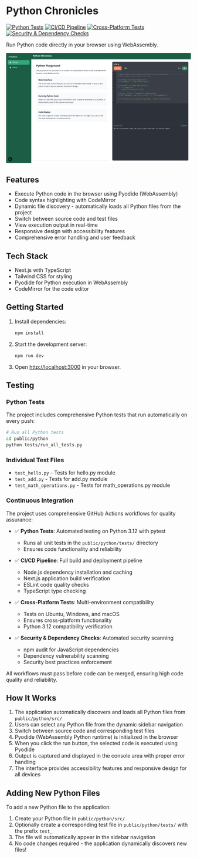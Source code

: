 # Python Chronicles

[![Python Tests](https://github.com/achudars/python-chronicles/actions/workflows/python-tests.yml/badge.svg)](https://github.com/achudars/python-chronicles/actions/workflows/python-tests.yml)
[![CI/CD Pipeline](https://github.com/achudars/python-chronicles/actions/workflows/ci-cd.yml/badge.svg)](https://github.com/achudars/python-chronicles/actions/workflows/ci-cd.yml)
[![Cross-Platform Tests](https://github.com/achudars/python-chronicles/actions/workflows/cross-platform-tests.yml/badge.svg)](https://github.com/achudars/python-chronicles/actions/workflows/cross-platform-tests.yml)
[![Security & Dependency Checks](https://github.com/achudars/python-chronicles/actions/workflows/security-checks.yml/badge.svg)](https://github.com/achudars/python-chronicles/actions/workflows/security-checks.yml)

Run Python code directly in your browser using WebAssembly.

![Python Chronicles Preview](python-chronicles.png)

## Features

- Execute Python code in the browser using Pyodide (WebAssembly)
- Code syntax highlighting with CodeMirror
- Dynamic file discovery - automatically loads all Python files from the project
- Switch between source code and test files
- View execution output in real-time
- Responsive design with accessibility features
- Comprehensive error handling and user feedback

## Tech Stack

- Next.js with TypeScript
- Tailwind CSS for styling
- Pyodide for Python execution in WebAssembly
- CodeMirror for the code editor

## Getting Started

1. Install dependencies:

   ```bash
   npm install
   ```

2. Start the development server:

   ```bash
   npm run dev
   ```

3. Open [http://localhost:3000](http://localhost:3000) in your browser.

## Testing

### Python Tests

The project includes comprehensive Python tests that run automatically on every push:

```bash
# Run all Python tests
cd public/python
python tests/run_all_tests.py
```

### Individual Test Files

- `test_hello.py` - Tests for hello.py module
- `test_add.py` - Tests for add.py module
- `test_math_operations.py` - Tests for math_operations.py module

### Continuous Integration

The project uses comprehensive GitHub Actions workflows for quality assurance:

- ✅ **Python Tests**: Automated testing on Python 3.12 with pytest
  - Runs all unit tests in the `public/python/tests/` directory
  - Ensures code functionality and reliability
- ✅ **CI/CD Pipeline**: Full build and deployment pipeline

  - Node.js dependency installation and caching
  - Next.js application build verification
  - ESLint code quality checks
  - TypeScript type checking

- ✅ **Cross-Platform Tests**: Multi-environment compatibility

  - Tests on Ubuntu, Windows, and macOS
  - Ensures cross-platform functionality
  - Python 3.12 compatibility verification

- ✅ **Security & Dependency Checks**: Automated security scanning
  - npm audit for JavaScript dependencies
  - Dependency vulnerability scanning
  - Security best practices enforcement

All workflows must pass before code can be merged, ensuring high code quality and reliability.

## How It Works

1. The application automatically discovers and loads all Python files from `public/python/src/`
2. Users can select any Python file from the dynamic sidebar navigation
3. Switch between source code and corresponding test files
4. Pyodide (WebAssembly Python runtime) is initialized in the browser
5. When you click the run button, the selected code is executed using Pyodide
6. Output is captured and displayed in the console area with proper error handling
7. The interface provides accessibility features and responsive design for all devices

## Adding New Python Files

To add a new Python file to the application:

1. Create your Python file in `public/python/src/`
2. Optionally create a corresponding test file in `public/python/tests/` with the prefix `test_`
3. The file will automatically appear in the sidebar navigation
4. No code changes required - the application dynamically discovers new files!
